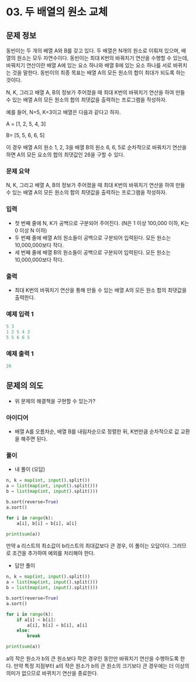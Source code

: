 # 03. 두 배열의 원소 교체

## 문제 정보

동빈이는 두 개의 배열 A와 B를 갖고 있다. 두 배열은 N개의 원소로 이뤄져 있으며, 배열의 원소는 모두 자연수이다. 동빈이는 최대 K번의 바꿔치기 연산을 수행할 수 있는데, 바꿔치기 연산이란 배열 A에 있는 요소 하나와 배열 B에 있는 요소 하나를 서로 바뀌치는 것을 말한다. 동빈이의 최종 목표는 배열 A의 모든 원소의 합이 최대가 되도록 하는 것이다.

N, K, 그리고 배열 A, B의 정보가 주어졌을 때 최대 K번의 바꿔치기 연산을 하여 만들 수 있는 배열 A의 모든 원소의 합의 최댓값을 출력하는 프로그램을 작성하자.

예를 들어, N=5, K=3이고 배열은 다음과 같다고 하자.

A = [1, 2, 5, 4, 3]

B= [5, 5, 6, 6, 5]

이 경우 배열 A의 원소 1, 2, 3을 배열 B의 원소 6, 6, 5로 순차적으로 바꿔치기 연산을 하면 A의 모든 요소의 합의 최댓값인 26을 구할 수 있다.

### 문제 요약

N, K, 그리고 배열 A, B의 정보가 주어졌을 때 최대 K번의 바꿔치기 연산을 하여 만들 수 있는 배열 A의 모든 원소의 합의 최댓값을 출력하는 프로그램을 작성하자.

### 입력

- 첫 번째 줄에 N, K가 공백으로 구분되어 주어진다. (N은 1 이상 100,000 이하, K는 0 이상 N 이하)
- 두 번째 줄에 배열 A의 원소들이 공백으로 구분되어 입력된다. 모든 원소는 10,000,000보다 작다.
- 세 번째 줄에 배열 B의 원소들이 공백으로 구분되어 입력된다. 모든 원소는 10,000,000보다 작다.

### 출력

- 최대 K번의 바꿔치기 연산을 통해 만들 수 있는 배열 A의 모든 원소 합의 최댓값을 출력한다.

### 예제 입력 1

```python
5 3
1 2 5 4 3
5 5 6 6 5
```

### 예제 출력 1

```python
26
```

## 문제의 의도

- 위 문제의 해결책을 구현할 수 있는가?

### 아이디어

- 배열 A를 오름차순, 배열 B를 내림차순으로 정렬한 뒤, K번만큼 순차적으로 값 교환을 해주면 된다.

### 풀이

- 내 풀이 (오답)

```python
n, k = map(int, input().split())
a = list(map(int, input().split()))
b = list(map(int, input().split()))

b.sort(reverse=True)
a.sort()

for i in range(k):
    a[i], b[i] = b[i], a[i]

print(sum(a))
```

만약 a 리스트의 최소값이 b리스트의 최대값보다 큰 경우, 이 풀이는 오답이다. 그러므로 조건을 추가하여 예외를 처리해야 한다.

- 답안 풀이

```python
n, k = map(int, input().split())
a = list(map(int, input().split()))
b = list(map(int, input().split()))

b.sort(reverse=True)
a.sort()

for i in range(k):
    if a[i] < b[i]:
        a[i], b[i] = b[i], a[i]
    else:
        break

print(sum(a))
```

a의 작은 원소가 b의 큰 원소보다 작은 경우인 동안만 바꿔치기 연산을 수행하도록 한다. 만약 특정 지점부터 a의 작은 원소가 b의 큰 원소의 크기보다 큰 경우에는 더 이상의 의미가 없으므로 바뀌치기 연산을 종료한다.